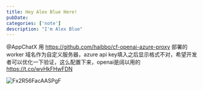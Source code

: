 ```yaml
---
title: Hey Alex Blue Here!
pubDate: 
categories: ['note']
description: "I'm Alex Blue"
---
```


@AppChatX 用 https://github.com/haibbo/cf-openai-azure-proxy 部署的 worker 域名作为自定义服务器，azure api key填入之后显示格式不对，希望开发者可以优化一下验证，这么配置下来，openai是阔以用的 https://t.co/wvHkFHwFDN

![Fx2R56FacAASPgF](./attachments/bafkreidzc4pl2nbxro5oojrscdn34xwgk3w7wkeobb35tgfncooakl42eu)